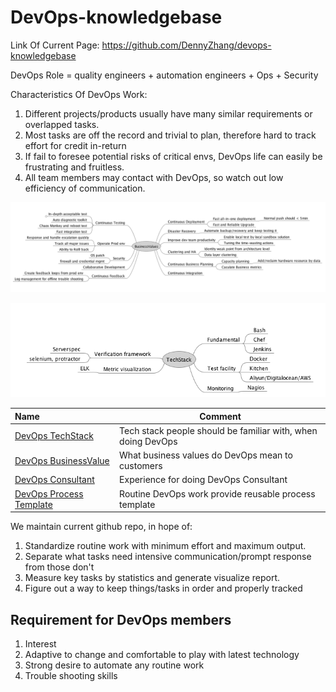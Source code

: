 # DevOps-knowledgebase

Link Of Current Page: https://github.com/DennyZhang/devops-knowledgebase

DevOps Role = quality engineers + automation engineers + Ops + Security

Characteristics Of DevOps Work:

1. Different projects/products usually have many similar requirements or overlapped tasks.
2. Most tasks are off the record and trivial to plan, therefore hard to track effort for credit in-return
3. If fail to foresee potential risks of critical envs, DevOps life can easily be frustrating and fruitless.
4. All team members may contact with DevOps, so watch out low efficiency of communication.

![](./images/businessvalue.png)

![](./images/techstack.png)

| Name                                   | Comment                                                    |
|:----------------------------------------|------------------------------------------------------------|
| [DevOps TechStack](./TechStack) | Tech stack people should be familiar with, when doing DevOps |
| [DevOps BusinessValue](./BusinessValue) | What business values do DevOps mean to customers |
| [DevOps Consultant](./CustomerConsultant) | Experience for doing DevOps Consultant |
| [DevOps Process Template](./ProcessTemplate) | Routine DevOps work provide reusable process template |

We maintain current github repo, in hope of:

1. Standardize routine work with minimum effort and maximum output.
2. Separate what tasks need intensive communication/prompt response from those don't
3. Measure key tasks by statistics and generate visualize  report.
4. Figure out a way to keep things/tasks in order and properly tracked

## Requirement for DevOps members
1. Interest
2. Adaptive to change and comfortable to play with latest technology
3. Strong desire to automate any routine work
4. Trouble shooting skills
